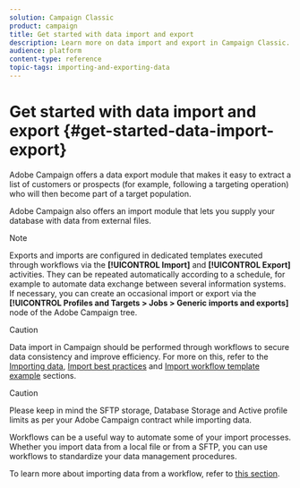 ```yaml
---
solution: Campaign Classic
product: campaign
title: Get started with data import and export
description: Learn more on data import and export in Campaign Classic.
audience: platform
content-type: reference
topic-tags: importing-and-exporting-data
---
```


# Get started with data import and export {#get-started-data-import-export}

Adobe Campaign offers a data export module that makes it easy to extract a list of customers or prospects (for example, following a targeting operation) who will then become part of a target population.

Adobe Campaign also offers an import module that lets you supply your database with data from external files.

>[!NOTE]
>
>Exports and imports are configured in dedicated templates executed through workflows via the **[!UICONTROL Import]** and **[!UICONTROL Export]** activities. They can be repeated automatically according to a schedule, for example to automate data exchange between several information systems. If necessary, you can create an occasional import or export via the **[!UICONTROL Profiles and Targets > Jobs > Generic imports and exports]** node of the Adobe Campaign tree.

>[!CAUTION]
>
>Data import in Campaign should be performed through workflows to secure data consistency and improve efficiency. For more on this, refer to the [Importing data](../../platform/using/collecting-data-workflows.md), [Import best practices](../../platform/using/import-best-practices.md) and [Import workflow template example](../../platform/using/collecting-data-workflows.md#setting-up-a-recurring-import) sections.

>[!CAUTION]
>
>Please keep in mind the SFTP storage, Database Storage and Active profile limits as per your Adobe Campaign contract while importing data.






Workflows can be a useful way to automate some of your import processes. Whether you import data from a local file or from a SFTP, you can use workflows to standardize your data management procedures.

To learn more about importing data from a workflow, refer to [this section](../../platform/using/collecting-data-workflows.md).


